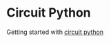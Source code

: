 # Circuit Python

Getting started with [circuit python](https://learn.adafruit.com/welcome-to-circuitpython)


